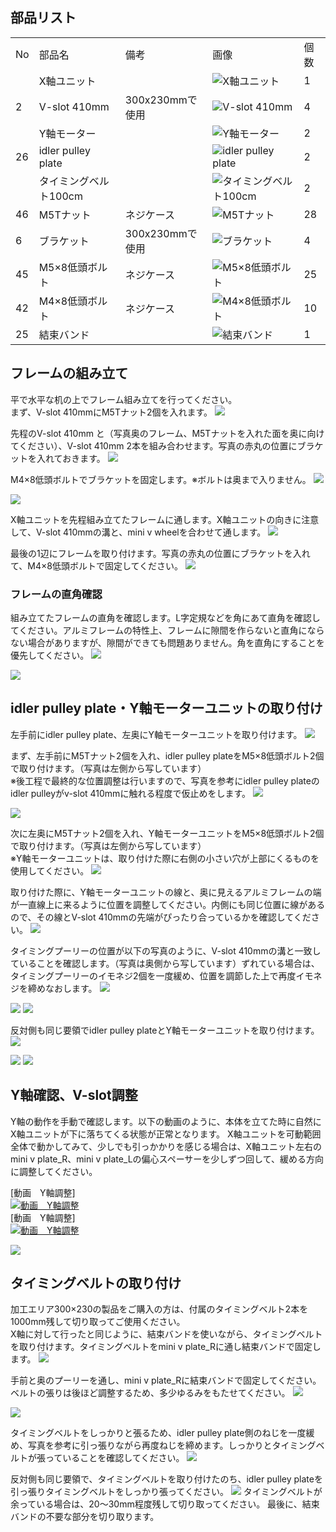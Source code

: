 ## 部品リスト
<table class="packing-list">
<tbody>
<tr>
<td>No</td>
<td>部品名</td>
<td>備考</td>
<td class="packing-img">画像</td>
<td>個数</td>
</tr>
<tr>
<td></td>
<td>X軸ユニット</td>
<td></td>
<td><img src="./images/04/p4-1.jpg" alt="X軸ユニット"></td>
<td>1</td>
</tr>
<tr>
<td>2</td>
<td>V-slot 410mm</td>
<td>300x230mmで使用</td>
<td><img src="./images/04/p4-2.jpg" alt="V-slot 410mm"></td>
<td>4</td>
</tr>
<tr>
<td></td>
<td>Y軸モーター</td>
<td></td>
<td><img src="./images/04/p4-3.jpg" alt="Y軸モーター"></td>
<td>2</td>
</tr>
<tr>
<td>26</td>
<td>idler pulley plate</td>
<td></td>
<td><img src="./images/04/p4-4.jpg" alt="idler pulley plate"></td>
<td>2</td>
</tr>
<tr>
<td></td>
<td>タイミングベルト100cm</td>
<td></td>
<td><img src="./images/04/p4-5.jpg" alt="タイミングベルト100cm"></td>
<td>2</td>
</tr>
<tr>
<td>46</td>
<td>M5Tナット</td>
<td>ネジケース</td>
<td><img src="./images/04/p4-6.jpg" alt="M5Tナット"></td>
<td>28</td>
</tr>
<tr>
<td>6</td>
<td>ブラケット</td>
<td>300x230mmで使用</td>
<td><img src="./images/04/p4-7.jpg" alt="ブラケット"></td>
<td>4</td>
</tr>
<tr>
<td>45</td>
<td>M5×8低頭ボルト</td>
<td>ネジケース</td>
<td><img src="./images/04/p4-8.jpg" alt="M5×8低頭ボルト"></td>
<td>25</td>
</tr>
<tr>
<td>42</td>
<td>M4×8低頭ボルト</td>
<td>ネジケース</td>
<td><img src="./images/04/p4-9.jpg" alt="M4×8低頭ボルト"></td>
<td>10</td>
</tr>
<tr>
<td>25</td>
<td>結束バンド</td>
<td></td>
<td><img src="./images/04/p4-10.jpg" alt="結束バンド"></td>
<td>1</td>
</tr>
</tbody>
</table>

## フレームの組み立て
平で水平な机の上でフレーム組み立てを行ってください。  
まず、V-slot 410mmにM5Tナット2個を入れます。
<img src="./images/04/mini-300mm_04_01.jpg">

先程のV-slot 410mm と（写真奥のフレーム、M5Tナットを入れた面を奥に向けてください）、V-slot 410mm 2本を組み合わせます。写真の赤丸の位置にブラケットを入れておきます。
<img src="./images/04/mini-300mm_04_02.jpg">

M4&times;8低頭ボルトでブラケットを固定します。※ボルトは奥まで入りません。
<img src="./images/04/mini-300mm_04_03.jpg">

<img src="./images/04/mini-300mm_04_04.jpg">

X軸ユニットを先程組み立てたフレームに通します。X軸ユニットの向きに注意して、V-slot 410mmの溝と、mini v wheelを合わせて通します。
<img src="./images/04/mini-300mm_04_05.jpg">

最後の1辺にフレームを取り付けます。写真の赤丸の位置にブラケットを入れて、M4&times;8低頭ボルトで固定してください。
<img src="./images/04/mini-300mm_04_06.jpg">

### フレームの直角確認
組み立てたフレームの直角を確認します。L字定規などを角にあて直角を確認してください。アルミフレームの特性上、フレームに隙間を作らないと直角にならない場合がありますが、隙間ができても問題ありません。角を直角にすることを優先してください。
<img src="./images/04/mini-300mm_04_27.jpg">

<img src="./images/04/mini-300mm_04_28.jpg">

## idler pulley plate・Y軸モーターユニットの取り付け
左手前にidler pulley plate、左奥にY軸モーターユニットを取り付けます。
<img src="./images/04/mini-300mm_04_07.jpg">

まず、左手前にM5Tナット2個を入れ、idler pulley plateをM5&times;8低頭ボルト2個で取り付けます。（写真は左側から写しています）  
※後工程で最終的な位置調整は行いますので、写真を参考にidler pulley plateのidler pulleyがv-slot 410mmに触れる程度で仮止めをします。
<img src="./images/04/mini-300mm_04_08.jpg">

<img src="./images/04/mini-300mm_04_09.jpg">

次に左奥にM5Tナット2個を入れ、Y軸モーターユニットをM5&times;8低頭ボルト2個で取り付けます。（写真は左側から写しています）  
※Y軸モーターユニットは、取り付けた際に右側の小さい穴が上部にくるものを使用してください。
<img src="./images/04/mini-300mm_04_10.jpg">

取り付けた際に、Y軸モーターユニットの線と、奥に見えるアルミフレームの端が一直線上に来るように位置を調整してください。内側にも同じ位置に線があるので、その線とV-slot 410mmの先端がぴったり合っているかを確認してください。
<img src="./images/04/mini-300mm_04_11.jpg">

タイミングプーリーの位置が以下の写真のように、V-slot 410mmの溝と一致していることを確認します。（写真は奥側から写しています）ずれている場合は、タイミングプーリーのイモネジ2個を一度緩め、位置を調節した上で再度イモネジを締めなおします。
<img src="./images/04/mini-300mm_04_12.jpg">

<img src="./images/04/mini-300mm_04_13.jpg">

<img src="./images/04/mini-300mm_04_14.jpg">

反対側も同じ要領でidler pulley plateとY軸モーターユニットを取り付けます。
<img src="./images/04/mini-300mm_04_15.jpg">

<img src="./images/04/mini-300mm_04_16.jpg">

<img src="./images/04/mini-300mm_04_17.jpg">

## Y軸確認、V-slot調整
Y軸の動作を手動で確認します。以下の動画のように、本体を立てた時に自然にX軸ユニットが下に落ちてくる状態が正常となります。
X軸ユニットを可動範囲全体で動かしてみて、少しでも引っかかりを感じる場合は、X軸ユニット左右のmini v plate_R、mini v plate_Lの偏心スペーサーを少しずつ回して、緩める方向に調整してください。  

[動画　Y軸調整]  
[![動画　Y軸調整](http://img.youtube.com/vi/RGGYh4Ocqyo/0.jpg)](http://www.youtube.com/watch?v=RGGYh4Ocqyo)  
[動画　Y軸調整]  
[![動画　Y軸調整](http://img.youtube.com/vi/BsWwEVtgDBo/0.jpg)](http://www.youtube.com/watch?v=BsWwEVtgDBo)  

<img src="./images/04/mini-300mm_04_29.jpg">

## タイミングベルトの取り付け
加工エリア300&times;230の製品をご購入の方は、付属のタイミングベルト2本を1000mm残して切り取ってご使用ください。  
X軸に対して行ったと同じように、結束バンドを使いながら、タイミングベルトを取り付けます。タイミングベルトをmini v plate_Rに通し結束バンドで固定します。
<img src="./images/04/mini-300mm_04_20.jpg">

手前と奥のプーリーを通し、mini v plate_Rに結束バンドで固定してください。ベルトの張りは後ほど調整するため、多少ゆるみをもたせてください。
<img src="./images/04/mini-300mm_04_21.jpg">

<img src="./images/04/mini-300mm_04_22.jpg">

タイミングベルトをしっかりと張るため、idler pulley plate側のねじを一度緩め、写真を参考に引っ張りながら再度ねじを締めます。しっかりとタイミングベルトが張っていることを確認してください。
<img src="./images/04/mini-300mm_04_23.jpg">

反対側も同じ要領で、タイミングベルトを取り付けたのち、idler pulley plateを引っ張りタイミングベルトをしっかり張ってください。
<img src="./images/04/mini-300mm_04_26.jpg">
タイミングベルトが余っている場合は、20〜30mm程度残して切り取ってください。
最後に、結束バンドの不要な部分を切り取ります。
